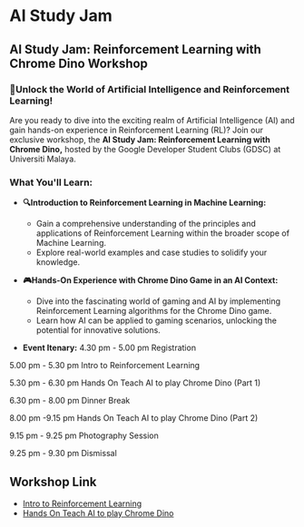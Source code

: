 # AI Study Jam

## AI Study Jam: Reinforcement Learning with Chrome Dino Workshop

### 🚀Unlock the World of Artificial Intelligence and Reinforcement Learning!

Are you ready to dive into the exciting realm of Artificial Intelligence (AI) and gain hands-on experience in Reinforcement Learning (RL)? Join our exclusive workshop, the **AI Study Jam: Reinforcement Learning with Chrome Dino,** hosted by the Google Developer Student Clubs (GDSC) at Universiti Malaya.

### What You'll Learn:

- **🔍Introduction to Reinforcement Learning in Machine Learning:**
  * Gain a comprehensive understanding of the principles and applications of Reinforcement Learning within the broader scope of Machine Learning.
  * Explore real-world examples and case studies to solidify your knowledge.

- **🎮Hands-On Experience with Chrome Dino Game in an AI Context:**
  * Dive into the fascinating world of gaming and AI by implementing Reinforcement Learning algorithms for the Chrome Dino game.
  * Learn how AI can be applied to gaming scenarios, unlocking the potential for innovative solutions.

- **Event Itenary:**
4.30 pm - 5.00 pm
Registration

5.00 pm - 5.30 pm
Intro to Reinforcement Learning 

5.30 pm - 6.30 pm
Hands On Teach AI to play Chrome Dino (Part 1)

6.30 pm - 8.00 pm
Dinner Break 

8.00 pm -9.15 pm
Hands On Teach AI to play Chrome Dino (Part 2)

9.15 pm - 9.25 pm
Photography Session

9.25 pm - 9.30 pm
Dismissal

## Workshop Link
* [Intro to Reinforcement Learning](./IntroToRL/README.md)
* [Hands On Teach AI to play Chrome Dino](./HandsOnChromeDino/README.md)

  


